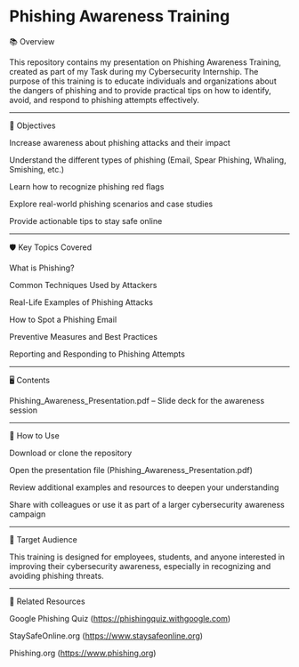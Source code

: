 # Phishing Awareness Training

📚 Overview

This repository contains my presentation on Phishing Awareness Training, created as part of my Task during my Cybersecurity Internship. The purpose of this training is to educate individuals and organizations about the dangers of phishing and to provide practical tips on how to identify, avoid, and respond to phishing attempts effectively.

---

🎯 Objectives

Increase awareness about phishing attacks and their impact

Understand the different types of phishing (Email, Spear Phishing, Whaling, Smishing, etc.)

Learn how to recognize phishing red flags

Explore real-world phishing scenarios and case studies

Provide actionable tips to stay safe online

---

🛡️ Key Topics Covered

What is Phishing?

Common Techniques Used by Attackers

Real-Life Examples of Phishing Attacks

How to Spot a Phishing Email

Preventive Measures and Best Practices

Reporting and Responding to Phishing Attempts

---

🖥️ Contents

Phishing_Awareness_Presentation.pdf – Slide deck for the awareness session

---

🚀 How to Use

Download or clone the repository

Open the presentation file (Phishing_Awareness_Presentation.pdf)

Review additional examples and resources to deepen your understanding

Share with colleagues or use it as part of a larger cybersecurity awareness campaign

---

📢 Target Audience

This training is designed for employees, students, and anyone interested in improving their cybersecurity awareness, especially in recognizing and avoiding phishing threats.

---

📎 Related Resources

Google Phishing Quiz (https://phishingquiz.withgoogle.com)

StaySafeOnline.org (https://www.staysafeonline.org)

Phishing.org (https://www.phishing.org)
 
